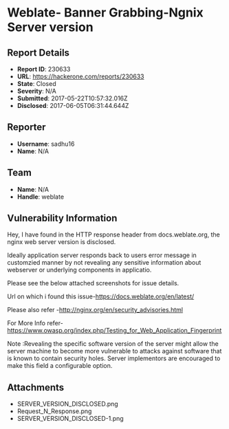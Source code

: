 # Weblate- Banner Grabbing-Ngnix Server version

## Report Details
- **Report ID**: 230633
- **URL**: https://hackerone.com/reports/230633
- **State**: Closed
- **Severity**: N/A
- **Submitted**: 2017-05-22T10:57:32.016Z
- **Disclosed**: 2017-06-05T06:31:44.644Z

## Reporter
- **Username**: sadhu16
- **Name**: N/A

## Team
- **Name**: N/A
- **Handle**: weblate

## Vulnerability Information
Hey, I have found in the HTTP response header from docs.weblate.org, the nginx web server version  is disclosed.

Ideally application server responds back to users error message in customzied manner by not revealing any sensitive information about webserver or underlying components in applicatio.

Please see the below attached screenshots for issue details.


Url on which i found this issue-https://docs.weblate.org/en/latest/

Please also refer -http://nginx.org/en/security_advisories.html

For More Info refer-https://www.owasp.org/index.php/Testing_for_Web_Application_Fingerprint

Note :Revealing the specific software version of the server might allow the server machine to become more vulnerable to attacks against software that is known to contain security holes. Server implementors are encouraged to make this field a configurable option.

## Attachments
- SERVER_VERSION_DISCLOSED.png
- Request_N_Response.png
- SERVER_VERSION_DISCLOSED-1.png
